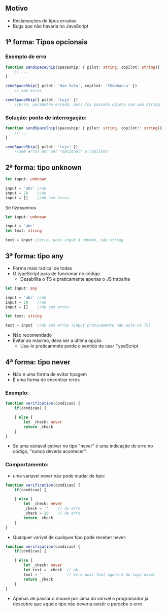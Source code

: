 ## **Motivo**
- Reclamações de tipos erradas
- Bugs que não havaria no JavaScript

## **1ª forma: Tipos opcionais**
### Exemplo de erro
```ts
function sendSpaceShip(spaceship: { pilot: string, copilot: string){
    // ...
}

sendSpaceShip({ pilot: 'Han Solo', copilot: 'Chewbacca' })
    // sem erros

sendSpaceShip({ pilot: 'Luje' })
    //Erro, parametro errado, pois foi passado objeto com uma string
```
### Solução: ponto de interrogação:
```ts
function sendSpaceShip(spaceship: { pilot: string, copilot?: string){
    // ...
}

sendSpaceShip({ pilot: 'Luje' })
    //Sem erros por ser *opcional* o copiloto
```

## **2ª forma: tipo unknown**
```ts
let input: unknown

input = 'abc' //ok
input = 20    //ok
input = []    //ok sem erros
```
Se fizessemos
```ts
let input: unknown

input = 'abc'
let text: string

text = input //erro, pois input é unkown, não string
```
## **3ª forma: tipo any**
- Forma mais radical de todas
- O typeScript para de funcionar no código
    - Desabilita o TS e praticamente apenas o JS trabalha
```ts
let input: any

input = 'abc' //ok
input = 20    //ok
input = []    //ok sem erros

let text: string

text = input  //ok sem erros (input praticamente não esta no TS)
```
- Não recomendado
- Evitar ao máximo, deva ser a última opção
    - Usa-lo praticamnete perde o sentido de usar TypeScript

## **4ª forma: tipo never**
- Não é uma forma de evitar tipagem
- É uma forma de encontrar erros
### Exemplo:
```ts
function verification(condicao) { 
    if(condicao) {

    } else {
        let _check: never
        return _check
    }
}
```
- Se uma váriavel estiver no tipo "never" é uma indicação de erro no código, "nunca deveria acontecer".

### Comportamento:
- uma variavel never não pode mudar de tipo:
```ts
function verification(condicao) { 
    if(condicao) {

    } else {
        let _check: never
        _check = ''    // da erro
        _check = 10    // da erro
        return _check
    }
}
```

- Qualquer várivel de qualquer tipo pode receber never:
```ts
function verification(condicao) { 
    if(condicao) {

    } else {
        let _check: never
        let text = _check  // ok
        text = ''          // erro pois text agora é do tipo never
        return _check
    }
}
```
- Apenas de passar o mouse por cima da várivel o programador já descobre que aquele tipo não deveria existir e percebe o erro
